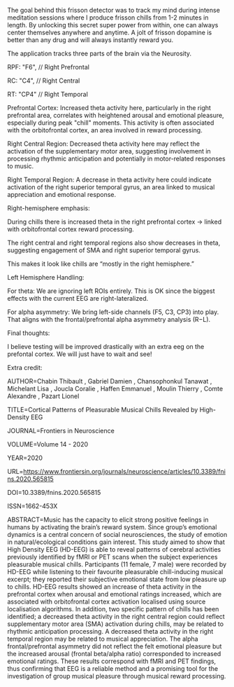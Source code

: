 The goal behind this frisson detector was to track my mind during intense meditation sessions where I produce frisson chills from 1-2 minutes in length.
By unlocking this secret super power from within, one can always center themselves anywhere and anytime. A jolt of frisson dopamine is better than any drug and will always instantly reward you.

The application tracks three parts of the brain via the Neurosity. 

  RPF: "F6",  // Right Prefrontal
  
  RC: "C4",   // Right Central
  
  RT: "CP4"   // Right Temporal


  Prefrontal Cortex: Increased theta activity here, particularly in the right prefrontal area, correlates with heightened arousal and emotional pleasure, especially during peak "chill" moments. This activity is often associated with the orbitofrontal cortex, an area involved in reward processing.

Right Central Region: Decreased theta activity here may reflect the activation of the supplementary motor area, suggesting involvement in processing rhythmic anticipation and potentially in motor-related responses to music.

Right Temporal Region: A decrease in theta activity here could indicate activation of the right superior temporal gyrus, an area linked to musical appreciation and emotional response.
  
 Right-hemisphere emphasis:

During chills there is increased theta in the right prefrontal cortex → linked with orbitofrontal cortex reward processing.

The right central and right temporal regions also show decreases in theta, suggesting engagement of SMA and right superior temporal gyrus.

This makes it look like chills are “mostly in the right hemisphere.”

Left Hemisphere Handling:

For theta: We are ignoring left ROIs entirely. This is OK since the biggest effects with the current EEG are right-lateralized.

For alpha asymmetry: We bring left-side channels (F5, C3, CP3) into play. That aligns with the frontal/prefrontal alpha asymmetry analysis (R−L). 

Final thoughts:

I believe testing will be improved drastically with an extra eeg on the prefontal cortex. We will just have to wait and see!

Extra credit: 

AUTHOR=Chabin Thibault , Gabriel Damien , Chansophonkul Tanawat , Michelant Lisa , Joucla Coralie , Haffen Emmanuel , Moulin Thierry , Comte Alexandre , Pazart Lionel 

TITLE=Cortical Patterns of Pleasurable Musical Chills Revealed by High-Density EEG

JOURNAL=Frontiers in Neuroscience

VOLUME=Volume 14 - 2020

YEAR=2020

URL=https://www.frontiersin.org/journals/neuroscience/articles/10.3389/fnins.2020.565815

DOI=10.3389/fnins.2020.565815

ISSN=1662-453X

ABSTRACT=Music has the capacity to elicit strong positive feelings in humans by activating the brain’s reward system. Since group’s emotional dynamics is a central concern of social neurosciences, the study of emotion in natural/ecological conditions gain interest. This study aimed to show that High Density EEG (HD-EEG) is able to reveal patterns of cerebral activities previously identified by fMRI or PET scans when the subject experiences pleasurable musical chills. Participants (11 female, 7 male) were recorded by HD-EEG while listening to their favourite pleasurable chill-inducing musical excerpt; they reported their subjective emotional state from low pleasure up to chills. HD-EEG results showed an increase of theta activity in the prefrontal cortex when arousal and emotional ratings increased, which are associated with orbitofrontal cortex activation localised using source localisation algorithms. In addition, two specific pattern of chills has been identified; a decreased theta activity in the right central region could reflect supplementary motor area (SMA) activation during chills, may be related to rhythmic anticipation processing. A decreased theta activity in the right temporal region may be related to musical appreciation. The alpha frontal/prefrontal asymmetry did not reflect the felt emotional pleasure but the increased arousal (frontal beta/alpha ratio) corresponded to increased emotional ratings. These results correspond with fMRI and PET findings, thus confirming that EEG is a reliable method and a promising tool for the investigation of group musical pleasure through musical reward processing.
